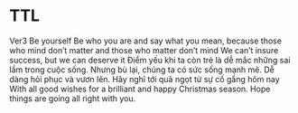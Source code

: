 # TTL
Ver3
Be yourself
Be who you are and say what you mean, because those who mind don’t matter and those who matter don’t mind
We can’t insure success, but we can deserve it
Điểm yếu khi ta còn trẻ là dễ mắc những sai lầm trong cuộc sống. Nhưng bù lại, chúng ta có sức sống mạnh mẽ. Dễ dàng hỏi phục và vươn lên.
Hãy nghĩ tới quả ngọt từ sự cố gắng hôm nay
With all good wishes for a brilliant and happy Christmas season. Hope things are going all right with you.
